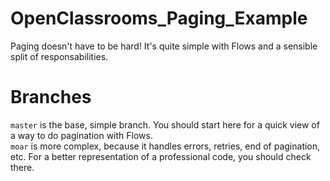 # OpenClassrooms_Paging_Example
Paging doesn't have to be hard! It's quite simple with Flows and a sensible split of responsabilities.

# Branches
`master` is the base, simple branch. You should start here for a quick view of a way to do pagination with Flows.  
`moar` is more complex, because it handles errors, retries, end of pagination, etc. For a better representation of a professional code, you should check there. 

